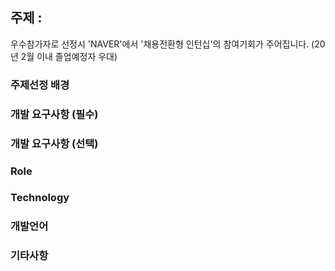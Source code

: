 ## 주제 : 
우수참가자로 선정시 'NAVER'에서 '채용전환형 인턴십'의 참여기회가 주어집니다. (20년 2월 이내 졸업예정자 우대)

### 주제선정 배경


### 개발 요구사항 (필수)


### 개발 요구사항 (선택)


### Role


### Technology 


### 개발언어


### 기타사항

